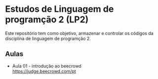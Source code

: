 # Estudos de Linguagem de programção 2 (LP2)

Este repositório tem como objetivo, armazenar e controlar os códigos da disciplina de linguagem de programção 2. 

## Aulas 
- Aula 01 - introdução ao beecrowd <br>
  https://judge.beecrowd.com/pt
